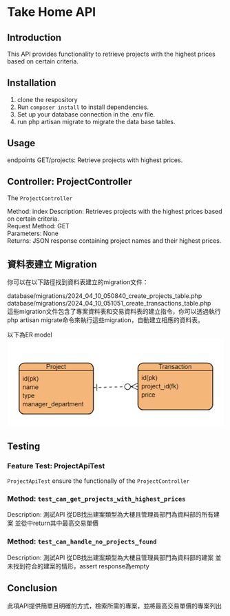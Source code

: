 
# Take Home API

## Introduction
This API provides functionality to retrieve projects with the highest prices based on certain criteria.
## Installation
1. clone the respository
2. Run `composer install` to install dependencies.
3. Set up your database connection in the .env file.
4. run php artisan migrate to migrate the data base tables.

## Usage

endpoints
GET/projects: Retrieve projects with highest prices.

## Controller: ProjectController
The `ProjectController` 

Method: index
Description: Retrieves projects with the highest prices based on certain criteria.  
Request Method: GET  
Parameters: None  
Returns: JSON response containing project names and their highest prices.  

## 資料表建立 Migration
你可以在以下路徑找到資料表建立的migration文件：

database/migrations/2024_04_10_050840_create_projects_table.php  
database/migrations/2024_04_10_051051_create_transactions_table.php  
這些migration文件包含了專案資料表和交易資料表的建立指令，你可以透過執行php artisan migrate命令來執行這些migration，自動建立相應的資料表。  

以下為ER model 
![alt text](image.png)

## Testing

### Feature Test: ProjectApiTest
`ProjectApiTest` ensure the functionally of the `ProjectController`

### Method: `test_can_get_projects_with_highest_prices`
Description: 測試API 從DB找出建案類型為大樓且管理員部門為資料部的所有建案 並從中return其中最高交易單價

### Method: `test_can_handle_no_projects_found`
Description: 測試API 從DB找出建案類型為大樓且管理員部門為資料部的建案 並未找到符合的建案的情形，assert response為empty

## Conclusion
此項API提供簡單且明確的方式，檢索所需的專案，並將最高交易單價的專案列出
